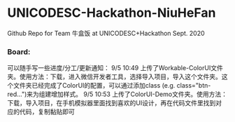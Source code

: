 # UNICODESC-Hackathon-NiuHeFan
Github Repo for Team 牛盒饭 at UNICODESC+Hackathon Sept. 2020

### Board:
可以随手写一些进度/分工/更新通知：   9/5 10:49 上传了Workable-ColorUI文件夹。使用方法：下载，进入微信开发者工具，选择导入项目，导入这个文件夹。这个文件夹已经完成了ColorUI的配置，可以通过添加class (e.g. class="btn-red...")来为组建增加样式。   9/5 10:53 上传了ColorUI-Demo文件夹。使用方法：下载，导入项目，在手机模拟器里面找到喜欢的UI设计，再在代码文件里找到对应的代码，复制黏贴即可
